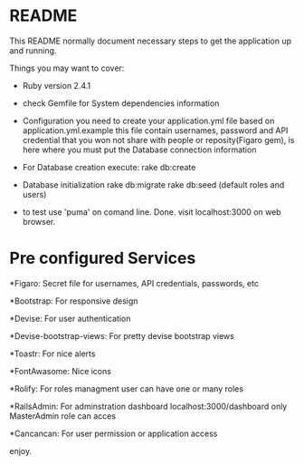 # README

This README normally document necessary steps to get the
application up and running.

Things you may want to cover:

* Ruby version 2.4.1

* check Gemfile for System dependencies information

* Configuration
  you need to create your application.yml file based on application.yml.example 
  this file contain usernames, password and API credential that you won not share with people or reposity(Figaro gem), is here where you must put the Database connection information

* For Database creation execute: 
  rake db:create
* Database initialization
  rake db:migrate
  rake db:seed (default roles and users)

* to test use 'puma' on comand line. Done.
  visit localhost:3000 on web browser.
  
# Pre configured Services

*Figaro:
Secret file for usernames, API credentials, passwords, etc

*Bootstrap: 
For responsive design

*Devise:
For user authentication

*Devise-bootstrap-views:
For pretty devise bootstrap views

*Toastr:
For nice alerts

*FontAwasome:
Nice icons

*Rolify:
For roles managment user can have one or many roles

*RailsAdmin:
For adminstration dashboard localhost:3000/dashboard  only MasterAdmin role can acces

*Cancancan:
For user permission or application access
  
enjoy.
